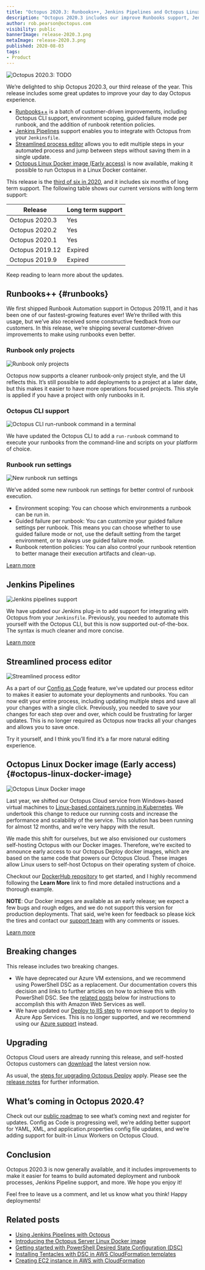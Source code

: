 ```yaml
---
title: "Octopus 2020.3: Runbooks++, Jenkins Pipelines and Octopus Linux Docker image"
description: "Octopus 2020.3 includes our improve Runbooks support, Jenkins Pipelines, our streamlined process editor and early access to our Octopus Linux Docker image."
author: rob.pearson@octopus.com
visibility: public
bannerImage: release-2020.3.png
metaImage: release-2020.3.png
published: 2020-08-03
tags:
- Product
---
```


![Octopus 2020.3: TODO](release-2020.3.png)

We’re delighted to ship Octopus 2020.3, our third release of the year. This release includes some great updates to improve your day to day Octopus experience.

* [Runbooks++](blog/2020-08/octopus-release-2020-3/index.md#runbooks) is a batch of customer-driven improvements, including Octopus CLI support, environment scoping, guided failure mode per runbook, and the addition of runbook retention policies.
* [Jenkins Pipelines](blog/2020-08/octopus-release-2020-3/index.md#jenkins-pipelines) support enables you to integrate with Octopus from your `Jenkinsfile`.
* [Streamlined process editor](blog/2020-08/octopus-release-2020-3/index.md#streamlined-process-editor) allows you to edit multiple steps in your automated process and jump between steps without saving them in a single update.
* [Octopus Linux Docker image (Early access)](blog/2020-08/octopus-release-2020-3/index.md#octopus-linux-image) is now available, making it possible to run Octopus in a Linux Docker container. 

This release is the [third of six in 2020](/blog/2020-03/releases-and-lts/index.md), and it includes six months of long term support. The following table shows our current versions with long term support:

| Release               | Long term support           |
| --------------------- | --------------------------- |
| Octopus 2020.3        | Yes                         |
| Octopus 2020.2        | Yes                         |
| Octopus 2020.1        | Yes                         |
| Octopus 2019.12       | Expired                     |
| Octopus 2019.9        | Expired                     |

Keep reading to learn more about the updates.

## Runbooks++ {#runbooks}

We first shipped Runbook Automation support in Octopus 2019.11, and it has been one of our fastest-growing features ever! We’re thrilled with this usage, but we’ve also received some constructive feedback from our customers. In this release, we’re shipping several customer-driven improvements to make using runbooks even better.

### Runbook only projects

![Runbook only projects](runbook-only-projects.png "width=500")

Octopus now supports a cleaner runbook-only project style, and the UI reflects this. It’s still possible to add deployments to a project at a later date, but this makes it easier to have more operations focused projects. This style is applied if you have a project with only runbooks in it.

### Octopus CLI support

![Octopus CLI run-runbook command in a terminal](octopus-cli-run-runbook.png "width=500")

We have updated the Octopus CLI to add a `run-runbook` command to execute your runbooks from the command-line and scripts on your platform of choice.

### Runbook run settings

![New runbook run settings](runbook-run-settings.png "width=500") 

We’ve added some new runbook run settings for better control of runbook execution.

* Environment scoping: You can choose which environments a runbook can be run in.
* Guided failure per runbook: You can customize your guided failure settings per runbook. This means you can choose whether to use guided failure mode or not, use the default setting from the target environment, or to always use guided failure mode.
* Runbook retention policies: You can also control your runbook retention to better manage their execution artifacts and clean-up.

[Learn more](https://octopus.com/docs/runbooks)

## Jenkins Pipelines

![Jenkins pipelines support](jenkins-pipelines.png "width=500")

We have updated our Jenkins plug-in to add support for integrating with Octopus from your `Jenkinsfile`. Previously, you needed to automate this yourself with the Octopus CLI, but this is now supported out-of-the-box. The syntax is much cleaner and more concise.

[Learn more](/blog/2020-07/using-jenkins-pipelines/index.md)

## Streamlined process editor

![Streamlined process editor](streamlined-process-editor.png "width=500")

As a part of our [Config as Code](https://octopus.com/roadmap#pipeline-as-code) feature, we’ve updated our process editor to makes it easier to automate your deployments and runbooks. You can now edit your entire process, including updating multiple steps and save all your changes with a single click. Previously, you needed to save your changes for each step over and over, which could be frustrating for larger updates. This is no longer required as Octopus now tracks all your changes and allows you to save once. 

Try it yourself, and I think you’ll find it’s a far more natural editing experience.

## Octopus Linux Docker image (Early access) {#octopus-linux-docker-image}

![Octopus Linux Docker image](octopus-linux-image.png "width=500")

Last year, we shifted our Octopus Cloud service from Windows-based virtual machines to [Linux-based containers running in Kubernetes](https://octopus.com/blog/octopus-cloud-v2-why-kubernetes). We undertook this change to reduce our running costs and increase the performance and scalability of the service. This solution has been running for almost 12 months, and we’re very happy with the result. 

We made this shift for ourselves, but we also envisioned our customers self-hosting Octopus with our Docker images. Therefore, we’re excited to announce early access to our Octopus Deploy docker images, which are based on the same code that powers our Octopus Cloud. These images allow Linux users to self-host Octopus on their operating system of choice.

Checkout our [DockerHub repository](https://hub.docker.com/r/octopusdeploy/octopusdeploy) to get started, and I highly recommend following the **Learn More** link to find more detailed instructions and a thorough example.

**NOTE**: Our Docker images are available as an early release; we expect a few bugs and rough edges, and we do not support this version for production deployments. That said, we’re keen for feedback so please kick the tires and contact our [support team](https://octopus.com/support) with any comments or issues.

[Learn more](/blog/2020-08/introducing-linux-docker-image/index.md)

## Breaking changes

This release includes two breaking changes.

* We have deprecated our Azure VM extensions, and we recommend using PowerShell DSC as a replacement. Our documentation covers this decision and links to further articles on how to achieve this with PowerShell DSC. See the [related posts](blog/2020-08/octopus-release-2020-3/index.md#related-posts) below for instructions to accomplish this with Amazon Web Services as well.
* We have updated our [Deploy to IIS step](https://octopus.com/docs/deployment-examples/iis-websites-and-application-pools) to remove support to deploy to Azure App Services. This is no longer supported, and we recommend using our [Azure support](https://octopus.com/docs/deployment-examples/azure-deployments) instead.

## Upgrading

Octopus Cloud users are already running this release, and self-hosted Octopus customers can [download](https://octopus.com/downloads/2020.3.0) the latest version now.  

As usual, the [steps for upgrading Octopus Deploy](https://octopus.com/docs/administration/upgrading) apply. Please see the [release notes](https://octopus.com/downloads/compare?to=2020.3.0) for further information.

## What’s coming in Octopus 2020.4?

Check out our [public roadmap](https://octopus.com/roadmap) to see what’s coming next and register for updates. Config as Code is progressing well, we’re adding better support for YAML, XML, and application.properties config file updates, and we’re adding support for built-in Linux Workers on Octopus Cloud.

## Conclusion

Octopus 2020.3 is now generally available, and it includes improvements to make it easier for teams to build automated deployment and runbook processes, Jenkins Pipeline support, and more. We hope you enjoy it! 

Feel free to leave us a comment, and let us know what you think! Happy deployments!

## Related posts

* [Using Jenkins Pipelines with Octopus](/blog/2020-07/using-jenkins-pipelines/index.md)
* [Introducing the Octopus Server Linux Docker image](/blog/2020-07/introducing-linux-docker-image/index.md)
* [Getting started with PowerShell Desired State Configuration (DSC)](/blog/2019-10/getting-started-with-powershell-dsc/index.md)
* [Installing Tentacles with DSC in AWS CloudFormation templates](/blog/2020-07/dsc-with-aws-cloudformation/index.md)
* [Creating EC2 instance in AWS with CloudFormation](/blog/2020-07/aws-cloudformation-ec2-examples/index.md)